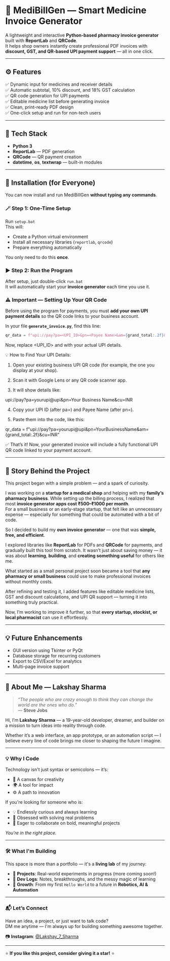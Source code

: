 # 💊 MediBillGen — Smart Medicine Invoice Generator

A lightweight and interactive **Python-based pharmacy invoice generator** built with **ReportLab** and **QRCode**.  
It helps shop owners instantly create professional PDF invoices with **discount, GST, and QR-based UPI payment support** — all in one click.

---

## ⚙️ Features

✅ Dynamic input for medicines and receiver details  
✅ Automatic subtotal, 10% discount, and 18% GST calculation  
✅ QR code generation for UPI payments  
✅ Editable medicine list before generating invoice  
✅ Clean, print-ready PDF design  
✅ One-click setup and run for non-tech users  

---

## 🧠 Tech Stack

- **Python 3**
- **ReportLab** — PDF generation  
- **QRCode** — QR payment creation  
- **datetime**, **os**, **textwrap** — built-in modules  

---

## 🧰 Installation (for Everyone)

You can now install and run MediBillGen **without typing any commands**.  

### 🪄 Step 1: One-Time Setup
Run `setup.bat`  
This will:
- Create a Python virtual environment  
- Install all necessary libraries (`reportlab`, `qrcode`)  
- Prepare everything automatically  

You only need to do this **once**.

### ▶️ Step 2: Run the Program
After setup, just double-click `run.bat`  
It will automatically start your **invoice generator** each time you use it.

### ⚠️ Important — Setting Up Your QR Code  

Before using the program for payments, you must **add your own UPI payment details** so the QR code links to your business account.  

In your file **`generate_invoice.py`**, find this line:  

```python
qr_data = f"upi://pay?pa=<UPI_ID>&pn=<Payee Name>&am={grand_total:.2f}&cu=INR"
```
Now, replace <UPI_ID> and <Payee Name> with your actual UPI details.

💡 How to Find Your UPI Details:

1. Open your existing business UPI QR code (for example, the one you display at your shop).


2. Scan it with Google Lens or any QR code scanner app.


3. It will show details like:

upi://pay?pa=yourupi@upi&pn=Your Business Name&cu=INR


4. Copy your UPI ID (after pa=) and Payee Name (after pn=).


5. Paste them into the code, like this:



qr_data = f"upi://pay?pa=yourupi@upi&pn=YourBusinessName&am={grand_total:.2f}&cu=INR"

✅ That’s it!
Now, your generated invoice will include a fully functional UPI QR code linked to your payment account.



---

## 🧩 Story Behind the Project

This project began with a simple problem — and a spark of curiosity.  

I was working on a **startup for a medical shop** and helping with my **family’s pharmacy business**. While setting up the billing process, I realized that most **invoice generator apps cost ₹500–₹1000 per month**.  
For a small business or an early-stage startup, that felt like an unnecessary expense — especially for something that could be automated with a bit of code.  

So I decided to build my **own invoice generator** — one that was **simple, free, and efficient**.  

I explored libraries like **ReportLab** for PDFs and **QRCode** for payments, and gradually built this tool from scratch. It wasn’t just about saving money — it was about **learning**, **building**, and **creating something useful** for others like me.  

What started as a small personal project soon became a tool that **any pharmacy or small business** could use to make professional invoices without monthly costs.  

After refining and testing it, I added features like editable medicine lists, GST and discount calculations, and UPI QR support — turning it into something truly practical.  

Now, I’m working to improve it further, so that **every startup, stockist, or local pharmacist** can use it effortlessly.  

---

## 💡 Future Enhancements

- GUI version using Tkinter or PyQt  
- Database storage for recurring customers  
- Export to CSV/Excel for analytics  
- Multi-page invoice support  

---

## 👋 About Me — Lakshay Sharma

> *“The people who are crazy enough to think they can change the world are the ones who do.”*  
> — **Steve Jobs**

Hi, I’m **Lakshay Sharma** — a 19-year-old developer, dreamer, and builder on a mission to turn ideas into reality through code.

Whether it’s a web interface, an app prototype, or an automation script — I believe every line of code brings me closer to shaping the future I imagine.

---

### 💡 Why I Code

Technology isn't just syntax or semicolons — it’s:

* 🎨 A canvas for creativity  
* 🌍 A tool for impact  
* ⚙️ A path to innovation  

If you're looking for someone who is:

* 💡 Endlessly curious and always learning  
* 🧠 Obsessed with solving real problems  
* 🤝 Eager to collaborate on bold, meaningful projects  

*You’re in the right place.*

---

### 🛠 What I'm Building

This space is more than a portfolio — it's a **living lab** of my journey:

* 🔗 **Projects**: Real-world experiments in progress (more coming soon!)  
* 📓 **Dev Logs**: Notes, breakthroughs, and the messy magic of learning  
* 🌱 **Growth**: From my first `Hello World` to a future in **Robotics, AI & Automation**

---

### 📬 Let’s Connect

Have an idea, a project, or just want to talk code?  
DM me anytime — I'm always up for building something awesome together.

📷 **Instagram**: [@Lakshay_7_Sharma](https://www.instagram.com/Lakshay_7_Sharma)

---

⭐ **If you like this project, consider giving it a star!** ⭐